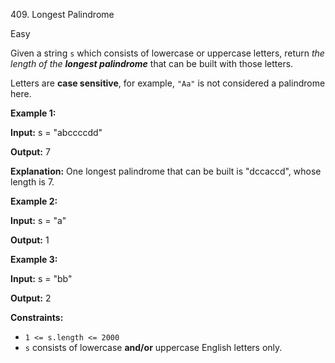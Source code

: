 ﻿409\. Longest Palindrome

Easy

Given a string `s` which consists of lowercase or uppercase letters, return _the length of the **longest palindrome**_ that can be built with those letters.

Letters are **case sensitive**, for example, `"Aa"` is not considered a palindrome here.

**Example 1:**

**Input:** s = "abccccdd"

**Output:** 7

**Explanation:** One longest palindrome that can be built is "dccaccd", whose length is 7. 

**Example 2:**

**Input:** s = "a"

**Output:** 1 

**Example 3:**

**Input:** s = "bb"

**Output:** 2 

**Constraints:**

*   `1 <= s.length <= 2000`
*   `s` consists of lowercase **and/or** uppercase English letters only.
